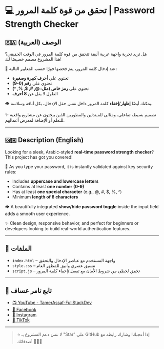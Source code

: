 # 💻 تحقق من قوة كلمة المرور | Password Strength Checker

## 🇸🇦 الوصف (العربية)

هل تريد تجربة واجهة عربية أنيقة تتحقق من قوة كلمة المرور في الوقت الحقيقي؟  
هذا المشروع مصمم خصيصًا لك!

🔐 عند إدخال كلمة المرور، يتم فحصها فورًا حسب المعايير التالية:

- تحتوي على **أحرف كبيرة وصغيرة**
- تحتوي على **رقم (0-9)**
- تحتوي على **رمز خاص (مثل: @, #, $, %, ^)**
- الطول لا يقل عن **8 أحرف**

👁 يمكنك أيضًا **إظهار/إخفاء** كلمة المرور داخل نفس حقل الإدخال، بكل أناقة وسلاسة.

✨ تصميم بسيط، تفاعلي، ومثالي للمبتدئين والمطورين الذين يبحثون عن مشاريع واقعية للتعلم أو الإضافة لمعرض أعمالهم.

---

## 🇬🇧 Description (English)

Looking for a sleek, Arabic-styled **real-time password strength checker**?  
This project has got you covered!

🔐 As you type your password, it is instantly validated against key security rules:

- Includes **uppercase and lowercase letters**
- Contains at least **one number (0-9)**
- Has at least **one special character** (e.g., @, #, $, %, ^)
- Minimum **length of 8 characters**

👁 A beautifully integrated **show/hide password toggle** inside the input field adds a smooth user experience.

✨ Clean design, responsive behavior, and perfect for beginners or developers looking to build real-world authentication features.

---

## 📂 الملفات

- `index.html` – واجهة المستخدم مع عناصر الإدخال والتحقق
- `style.css` – تنسيق عصري وأنيق للمظهر العام
- `script.js` – تحقق لحظي من شروط الأمان مع تفعيل/إخفاء كلمة المرور

---

## 🔗 تابع تامر عساف

- [📺 YouTube - TamerAssaf-FullStackDev](https://www.youtube.com/@TamerAssaf-FullStackDev)
- [📘 Facebook](https://www.facebook.com/tamer.assaf.fullstack)
- [📸 Instagram](https://www.instagram.com/tamer.assaf44)
- [🎵 TikTok](https://www.tiktok.com/@tamerassaf3)

---

> ⭐ لا تنسَ دعم المشروع بـ "Star" على GitHub إذا أعجبك! وشارك رابطه مع أصدقائك 👨‍💻🚀
